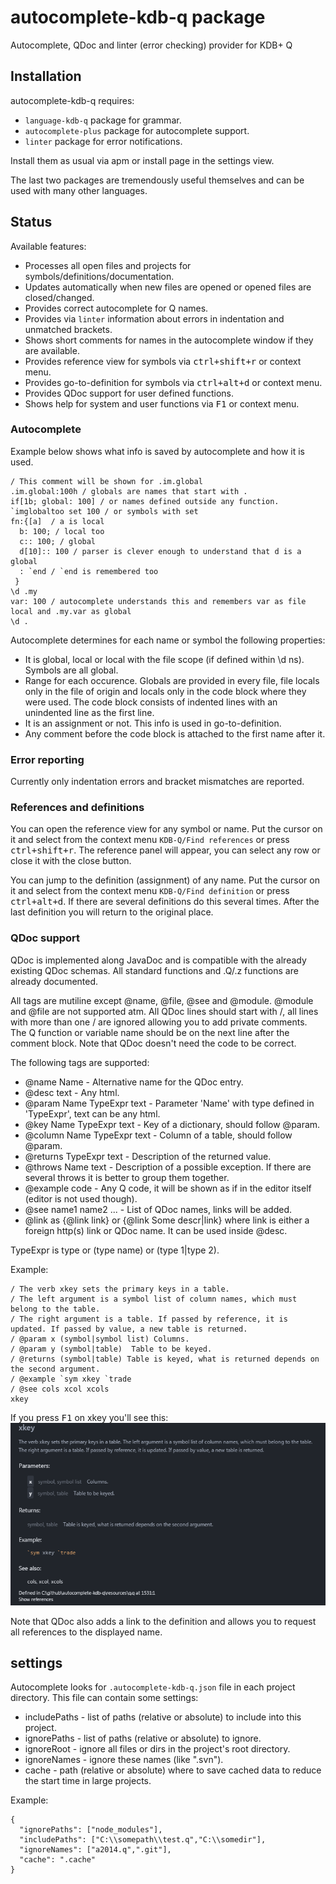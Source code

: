 # autocomplete-kdb-q package

Autocomplete, QDoc and linter (error checking) provider for KDB+ Q

## Installation

autocomplete-kdb-q requires:
* `language-kdb-q` package for grammar.
* `autocomplete-plus` package for autocomplete support.
* `linter` package for error notifications.

Install them as usual via apm or install page in the settings view.

The last two packages are tremendously useful themselves and can be used with many other languages.

## Status

Available features:
* Processes all open files and projects for symbols/definitions/documentation.
* Updates automatically when new files are opened or opened files are closed/changed.
* Provides correct autocomplete for Q names.
* Provides via `linter` information about errors in indentation and unmatched brackets.
* Shows short comments for names in the autocomplete window if they are available.
* Provides reference view for symbols via <kbd>ctrl+shift+r</kbd> or context menu.
* Provides go-to-definition for symbols via <kbd>ctrl+alt+d</kbd> or context menu.
* Provides QDoc support for user defined functions.
* Shows help for system and user functions via <kbd>F1</kbd> or context menu.

### Autocomplete

Example below shows what info is saved by autocomplete and how it is used.

```
/ This comment will be shown for .im.global
.im.global:100h / globals are names that start with .
if[1b; global: 100] / or names defined outside any function.
`imglobaltoo set 100 / or symbols with set
fn:{[a]  / a is local
  b: 100; / local too
  c:: 100; / global
  d[10]:: 100 / parser is clever enough to understand that d is a global
  : `end / `end is remembered too
 }
\d .my
var: 100 / autocomplete understands this and remembers var as file local and .my.var as global
\d .
```

Autocomplete determines for each name or symbol the following properties:
* It is global, local or local with the file scope (if defined within \d ns). Symbols are all global.
* Range for each occurence. Globals are provided in every file, file locals only in the file of origin and locals only in the code block where they were used. The code block consists of indented lines with an unindented line as the first line.
* It is an assignment or not. This info is used in go-to-definition.
* Any comment before the code block is attached to the first name after it.

### Error reporting

Currently only indentation errors and bracket mismatches are reported.

### References and definitions

You can open the reference view for any symbol or name. Put the cursor on it and select from the context menu `KDB-Q/Find references` or press <kbd>ctrl+shift+r</kbd>. The reference panel will appear, you can select any row or close it with the close button.

You can jump to the definition (assignment) of any name. Put the cursor on it and select from the context menu `KDB-Q/Find definition` or press <kbd>ctrl+alt+d</kbd>. If there are several definitions do this several times. After the last definition you will return to the original place.

### QDoc support

QDoc is implemented along JavaDoc and is compatible with the already existing QDoc schemas. All standard functions and .Q/.z functions are already documented.

All tags are mutiline except @name, @file, @see and @module. @module and @file are not supported atm. All QDoc lines should start with /, all
lines with more than one / are ignored allowing you to add private comments. The Q function or variable name should be on the next line after
the comment block. Note that QDoc doesn't need the code to be correct.

The following tags are supported:
* @name Name - Alternative name for the QDoc entry.
* @desc text - Any html.
* @param Name TypeExpr text - Parameter 'Name' with type defined in 'TypeExpr', text can be any html.
* @key Name TypeExpr text - Key of a dictionary, should follow @param.
* @column Name TypeExpr text - Column of a table, should follow @param.
* @returns TypeExpr text - Description of the returned value.
* @throws Name text - Description of a possible exception. If there are several throws it is better to group them together.
* @example code - Any Q code, it will be shown as if in the editor itself (editor is not used though).
* @see name1 name2 ... - List of QDoc names, links will be added.
* @link as {@link link} or {@link Some descr|link} where link is either a foreign http(s) link or QDoc name. It can be used inside @desc.

TypeExpr is type or (type name) or (type 1|type 2).

Example:
```
/ The verb xkey sets the primary keys in a table.
/ The left argument is a symbol list of column names, which must belong to the table.
/ The right argument is a table. If passed by reference, it is updated. If passed by value, a new table is returned.
/ @param x (symbol|symbol list) Columns.
/ @param y (symbol|table)  Table to be keyed.
/ @returns (symbol|table) Table is keyed, what is returned depends on the second argument.
/ @example `sym xkey `trade
/ @see cols xcol xcols
xkey
```

If you press <kbd>F1</kbd> on xkey you'll see this:
![help](./resources/keyhelp.png)

Note that QDoc also adds a link to the definition and allows you to request all references to the displayed name.

## settings

Autocomplete looks for `.autocomplete-kdb-q.json` file in each project directory. This file can contain some settings:
* includePaths - list of paths (relative or absolute) to include into this project.
* ignorePaths - list of paths (relative or absolute) to ignore.
* ignoreRoot - ignore all files or dirs in the project's root directory.
* ignoreNames - ignore these names (like ".svn").
* cache - path (relative or absolute) where to save cached data to reduce the start time in large projects.

Example:
```
{
  "ignorePaths": ["node_modules"],
  "includePaths": ["C:\\somepath\\test.q","C:\\somedir"],
  "ignoreNames": ["a2014.q",".git"],
  "cache": ".cache"
}
```
